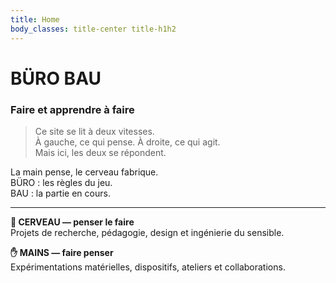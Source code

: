```yaml
---
title: Home
body_classes: title-center title-h1h2
---
```

# BÜRO BAU  
### Faire et apprendre à faire

> Ce site se lit à deux vitesses.  
> À gauche, ce qui pense. À droite, ce qui agit.  
> Mais ici, les deux se répondent.

La main pense, le cerveau fabrique.  
BÜRO : les règles du jeu.  
BAU : la partie en cours.

---

**🧠 CERVEAU — penser le faire**  
Projets de recherche, pédagogie, design et ingénierie du sensible.

**✋ MAINS — faire penser**  
Expérimentations matérielles, dispositifs, ateliers et collaborations.
